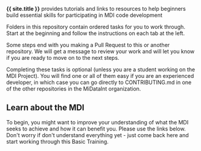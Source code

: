 <!--- edit this file with information about your repository, suite, etc. -->

**{{ site.title }}** provides tutorials and links to resources to help beginners build
essential skills for participating in MDI code development

Folders in this repository contain ordered tasks for you to work through. 
Start at the beginning and follow the instructions on each tab at the left.

Some steps end with you making a Pull Request to this or another repository. 
We will get a message to review your work and will let you know if you are ready 
to move on to the next steps.

Completing these tasks is optional (unless you are a student working on the 
MDI Project). You will find one or all of them easy if you 
are an experienced developer, in which case you can go directly to CONTRIBUTING.md 
in one of the other repositories in the MiDataInt organization.

## Learn about the MDI

To begin, you might want to improve your understanding of what the
MDI seeks to achieve and how it can benefit you. Please use the links below. 
Don't worry if don't understand everything yet - just come back here and start 
working through this Basic Training.
